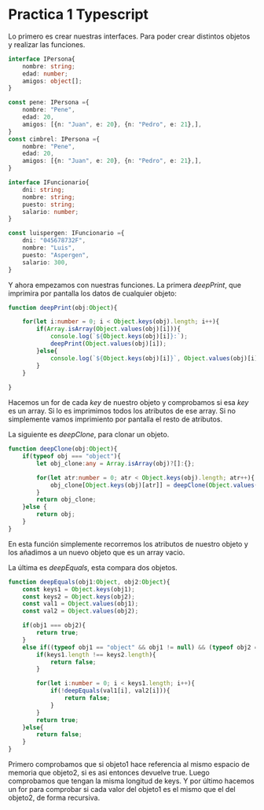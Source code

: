# Practica 1 Typescript
Lo primero es crear nuestras interfaces. Para poder crear distintos objetos y realizar las funciones.

```typescript
interface IPersona{
    nombre: string;
    edad: number;
    amigos: object[];
}

const pene: IPersona ={
    nombre: "Pene",
    edad: 20,
    amigos: [{n: "Juan", e: 20}, {n: "Pedro", e: 21},],
}
const cimbrel: IPersona ={
    nombre: "Pene",
    edad: 20,
    amigos: [{n: "Juan", e: 20}, {n: "Pedro", e: 21},],
}

interface IFuncionario{
    dni: string;
    nombre: string;
    puesto: string;
    salario: number;
}

const luispergen: IFuncionario ={
    dni: "045678732F",
    nombre: "Luis",
    puesto: "Aspergen",
    salario: 300,
}
```

Y ahora empezamos con nuestras funciones. 
La primera *deepPrint*, que imprimira por pantalla los datos de cualquier objeto:

```typescript
function deepPrint(obj:Object){

    for(let i:number = 0; i < Object.keys(obj).length; i++){
        if(Array.isArray(Object.values(obj)[i])){
            console.log(`${Object.keys(obj)[i]}:`);
            deepPrint(Object.values(obj)[i]);
        }else{
            console.log(`${Object.keys(obj)[i]}`, Object.values(obj)[i]);
        }
    }
    
}
```

Hacemos un for de cada *key* de nuestro objeto y comprobamos si esa *key* es un array. Si lo es imprimimos todos los atributos de ese array. Si no simplemente vamos imprimiento por pantalla el resto de atributos.

La siguiente es *deepClone*, para clonar un objeto.

```typescript
function deepClone(obj:Object){
    if(typeof obj === "object"){
        let obj_clone:any = Array.isArray(obj)?[]:{};

        for(let atr:number = 0; atr < Object.keys(obj).length; atr++){
            obj_clone[Object.keys(obj)[atr]] = deepClone(Object.values(obj)[atr]);
        }
        return obj_clone;
    }else {
        return obj;
    }
}
```

En esta función simplemente recorremos los atributos de nuestro objeto y los añadimos a un nuevo objeto que es un array vacio.

La última es *deepEquals*, esta compara dos objetos.

```typescript
function deepEquals(obj1:Object, obj2:Object){
    const keys1 = Object.keys(obj1);
    const keys2 = Object.keys(obj2);
    const val1 = Object.values(obj1);
    const val2 = Object.values(obj2);

    if(obj1 === obj2){
        return true;
    }
    else if((typeof obj1 == "object" && obj1 != null) && (typeof obj2 == "object" && obj2 != null)){
        if(keys1.length !== keys2.length){
            return false;
        }

        for(let i:number = 0; i < keys1.length; i++){
            if(!deepEquals(val1[i], val2[i])){
                return false;
            }
        }
        return true;
    }else{
        return false;
    }
}
```

Primero comprobamos que si objeto1 hace referencia al mismo espacio de memoria que objeto2, si es asi entonces devuelve true. Luego comprobamos que tengan la misma longitud de keys. Y por último hacemos un for para comprobar si cada valor del objeto1 es el mismo que el del objeto2, de forma recursiva. 


